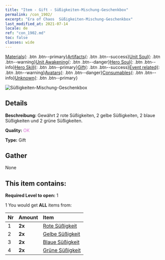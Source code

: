 ```yaml
---
title: "Item - Gift - Süßigkeiten-Mischung-Geschenkbox"
permalink: /con_1902/
excerpt: "Era of Chaos  Süßigkeiten-Mischung-Geschenkbox"
last_modified_at: 2021-07-14
locale: de
ref: "con_1902.md"
toc: false
classes: wide
---
```

 [Materials](/ItemsDE/){: .btn .btn--primary}[Artifacts](/ItemsDE/Artifacts/){: .btn .btn--success}[Unit Soul](/ItemsDE/UnitSoul/){: .btn .btn--warning}[Unit Awakening](/ItemsDE/UnitAwakening/){: .btn .btn--danger}[Hero Soul](/ItemsDE/HeroSoul/){: .btn .btn--info}[Hero Skill](/ItemsDE/HeroSkill/){: .btn .btn--primary}[Gift](/ItemsDE/Gift/){: .btn .btn--success}[Event related](/ItemsDE/Events/){: .btn .btn--warning}[Avatars](/ItemsDE/Avatars/){: .btn .btn--danger}[Consumables](/ItemsDE/Consumables/){: .btn .btn--info}[Unknown](/ItemsDE/Unknown/){: .btn .btn--primary}

 ![Süßigkeiten-Mischung-Geschenkbox](/images/t/i_907525.png)

## Details
 **Beschreibung:** Gewährt 2 rote Süßigkeiten, 2 gelbe Süßigkeiten, 2 blaue Süßigkeiten und 2 grüne Süßigkeiten.

 **Quality:** <span style="color: #DA70D6">OK</span>

 **Type:** Gift

## Gather

  None

## This item contains:

 **Required Level to open:** 1

 1 You would get **ALL** items  from:

  | Nr | Amount |     Item    |
  |:---|:-------|:------------|
  | 1 |  **2x** | [Rote Süßigkeit](/ItemsDE/con_549/) |  | 
  | 2 |  **2x** | [Gelbe Süßigkeit](/ItemsDE/con_550/) |  | 
  | 3 |  **2x** | [Blaue Süßigkeit](/ItemsDE/con_551/) |  | 
  | 4 |  **2x** | [Grüne Süßigkeit](/ItemsDE/con_552/) |  | 
